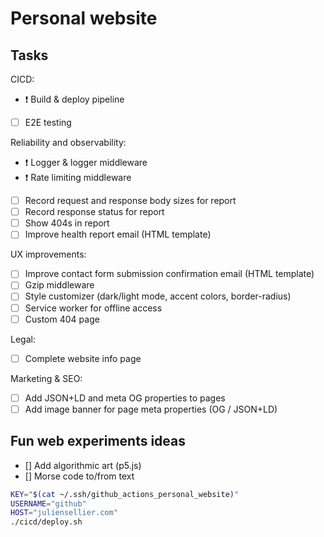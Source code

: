 # Personal website

## Tasks

CICD:
- ❗ Build & deploy pipeline
- [ ] E2E testing

Reliability and observability:
- ❗ Logger & logger middleware
- ❗ Rate limiting middleware
- [ ] Record request and response body sizes for report
- [ ] Record response status for report
- [ ] Show 404s in report
- [ ] Improve health report email (HTML template)

UX improvements:
- [ ] Improve contact form submission confirmation email (HTML template)
- [ ] Gzip middleware
- [ ] Style customizer (dark/light mode, accent colors, border-radius)
- [ ] Service worker for offline access
- [ ] Custom 404 page

Legal:
- [ ] Complete website info page

Marketing & SEO:
- [ ] Add JSON+LD and meta OG properties to pages
- [ ] Add image banner for page meta properties (OG / JSON+LD)

## Fun web experiments ideas

- [] Add algorithmic art (p5.js)
- [] Morse code to/from text

```bash
KEY="$(cat ~/.ssh/github_actions_personal_website)"
USERNAME="github"
HOST="juliensellier.com"
./cicd/deploy.sh
```